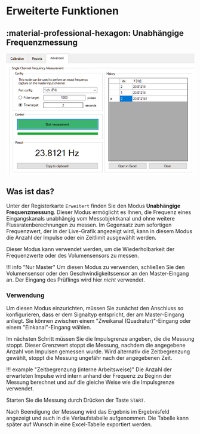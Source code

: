 # Erweiterte Funktionen

## :material-professional-hexagon:  Unabhängige Frequenzmessung

![screenshot_adv_measure](img/screenadv.png)

## Was ist das?

Unter der Registerkarte `Erweitert` finden Sie den Modus **Unabhängige Frequenzmessung**. Dieser Modus ermöglicht es Ihnen, die Frequenz eines Eingangskanals unabhängig vom Messobjektkanal und ohne weitere Flussratenberechnungen zu messen. Im Gegensatz zum sofortigen Frequenzwert, der in der Live-Grafik angezeigt wird, kann in diesem Modus die Anzahl der Impulse oder ein Zeitlimit ausgewählt werden. 

Dieser Modus kann verwendet werden, um die Wiederholbarkeit der Frequenzwerte oder des Volumensensors zu messen.

!!! info "Nur Master"
    Um diesen Modus zu verwenden, schließen Sie den Volumensensor oder den Geschwindigkeitssensor an den Master-Eingang an. Der Eingang des Prüflings wird hier _nicht_ verwendet.


### Verwendung

Um diesen Modus einzurichten, müssen Sie zunächst den Anschluss so konfigurieren, dass er dem Signaltyp entspricht, der am Master-Eingang anliegt. Sie können zwischen einem "Zweikanal (Quadratur)"-Eingang oder einem "Einkanal"-Eingang wählen.

Im nächsten Schritt müssen Sie die Impulsgrenze angeben, die die Messung stoppt. Dieser Grenzwert stoppt die Messung, nachdem die angegebene Anzahl von Impulsen gemessen wurde. Wird alternativ die Zeitbegrenzung gewählt, stoppt die Messung ungefähr nach der angegebenen Zeit. 

!!! example "Zeitbegrenzung (interne Arbeitsweise)"
    Die Anzahl der erwarteten Impulse wird intern anhand der Frequenz zu Beginn der Messung berechnet und auf die gleiche Weise wie die Impulsgrenze verwendet. 

Starten Sie die Messung durch Drücken der Taste `START`. 

Nach Beendigung der Messung wird das Ergebnis im Ergebnisfeld angezeigt und auch in die Verlaufstabelle aufgenommen. Die Tabelle kann später auf Wunsch in eine Excel-Tabelle exportiert werden.